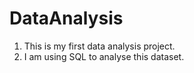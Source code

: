 # DataAnalysis
1. This is my first data analysis project.
2. I am using SQL to analyse this dataset.
